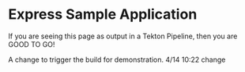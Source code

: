 # Express Sample Application

If you are seeing this page as output in a Tekton Pipeline, then you are GOOD TO GO!

A change to trigger the build for demonstration.
4/14 10:22 change
